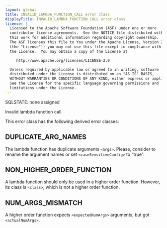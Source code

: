 ```yaml
---
layout: global
title: INVALID_LAMBDA_FUNCTION_CALL error class
displayTitle: INVALID_LAMBDA_FUNCTION_CALL error class
license: |
  Licensed to the Apache Software Foundation (ASF) under one or more
  contributor license agreements.  See the NOTICE file distributed with
  this work for additional information regarding copyright ownership.
  The ASF licenses this file to You under the Apache License, Version 2.0
  (the "License"); you may not use this file except in compliance with
  the License.  You may obtain a copy of the License at

     http://www.apache.org/licenses/LICENSE-2.0

  Unless required by applicable law or agreed to in writing, software
  distributed under the License is distributed on an "AS IS" BASIS,
  WITHOUT WARRANTIES OR CONDITIONS OF ANY KIND, either express or implied.
  See the License for the specific language governing permissions and
  limitations under the License.
---
```


SQLSTATE: none assigned

Invalid lambda function call.

This error class has the following derived error classes:

## DUPLICATE_ARG_NAMES

The lambda function has duplicate arguments `<args>`. Please, consider to rename the argument names or set `<caseSensitiveConfig>` to "true".

## NON_HIGHER_ORDER_FUNCTION

A lambda function should only be used in a higher order function. However, its class is `<class>`, which is not a higher order function.

## NUM_ARGS_MISMATCH

A higher order function expects `<expectedNumArgs>` arguments, but got `<actualNumArgs>`.


